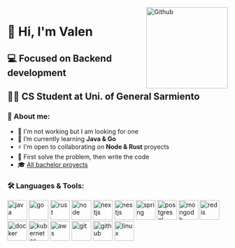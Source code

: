 <img width="186" align="right" alt="Github" src="https://media.npr.org/assets/img/2023/01/14/this-is-fine_sq-0bd6d8072e991dc4708be3668cd480ae7df18a11-s800-c85.jpg" />

# 👋 Hi, I'm Valen
## 💻 Focused on Backend development 
## 👨‍🎓 CS Student at Uni. of General Sarmiento

### 👾 About me:  
- 💼 I'm not working but I am looking for one  
- 🌱 I’m currently learning **Java & Go**  
- ⚡ I'm open to collaborating on **Node & Rust** proyects
- 🎯 First solve the problem, then write the code
- 🎓 [All bachelor proyects](https://github.com/stars/valrichter/lists/projectos-de-la-carrera)

### 🛠️ Languages & Tools:
  <div>
  <img alt="java" width="45" src="https://devicon-website.vercel.app/api/java/plain.svg?color=%23EA2D2E" />
  <img alt="go" width="45" src="https://devicon-website.vercel.app/api/go/plain.svg?color=%2300ACD7" />
  <img alt="rust" width="45" src="https://devicon-website.vercel.app/api/rust/plain.svg?color=%23FF6B00" />
  <img alt="node" width="45" src="https://devicon-website.vercel.app/api/nodejs/plain.svg?color=%2383CD29" />

  <img alt="nextjs" width="45" src="https://devicon-website.vercel.app/api/nextjs/original.svg?color=%232F2F2F" />
  <img alt="nestjs" width="45" src="https://devicon-website.vercel.app/api/nestjs/plain.svg?color=%23DF234F">
  <img alt="spring" width="45" src="https://devicon-website.vercel.app/api/spring/plain.svg?color=%235FB832" />

  <img alt="postgresql" width="45" src="https://devicon-website.vercel.app/api/postgresql/plain.svg?color=%23336791" />
  <img alt="mongodb" width="45" src="https://devicon-website.vercel.app/api/mongodb/plain.svg?color=%234FAA41" />
  <img alt="redis" width="45" src="https://devicon-website.vercel.app/api/redis/plain.svg?color=%23D82C20" />

  <img alt="docker" width="45" src="https://devicon-website.vercel.app/api/docker/plain.svg?color=%23019BC6" />
  <img alt="kubernetes" width="45" src="https://devicon-website.vercel.app/api/kubernetes/plain.svg?color=%23486BB3" />
  
  <img alt="aws" width="45" src="https://devicon-website.vercel.app/api/amazonwebservices/original.svg?color=%23F7A80D" />
  
  <img alt="git" width="45" src="https://devicon-website.vercel.app/api/git/plain.svg?color=%23F34F29" />
  <img alt="github" width="45" src="https://devicon-website.vercel.app/api/github/original.svg?color=%23FFFFFF" />
  
  <img alt="linux" width="45" src="https://devicon-website.vercel.app/api/linux/plain.svg?color=%23777777" />
  </div>
